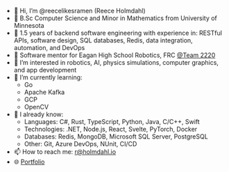 - 👋 Hi, I’m @reecelikesramen (Reece Holmdahl)
- 🏫 B.Sc Computer Science and Minor in Mathematics from University of Minnesota
- 💼 1.5 years of backend software engineering with experience in: RESTful APIs, software design, SQL databases, Redis, data integration, automation, and DevOps
- 🙌 Software mentor for Eagan High School Robotics, FRC [@Team 2220](https://github.com/Team2220)
- 👀 I’m interested in robotics, AI, physics simulations, computer graphics, and app development
- 🌱 I’m currently learning:
  - Go
  - Apache Kafka
  - GCP
  - OpenCV
- 🔬 I already know:
  - Languages: C#, Rust, TypeScript, Python, Java, C/C++, Swift
  - Technologies: .NET, Node.js, React, Svelte, PyTorch, Docker
  - Databases: Redis, MongoDB, Microsoft SQL Server, PostgreSQL
  - Other: Git, Azure DevOps, NUnit, CI/CD
- 📫 How to reach me: r@holmdahl.io
- 🌐 [Portfolio](https://holmdahl.io)

<!---
reecelikesramen/reecelikesramen is a ✨ special ✨ repository because its `README.md` (this file) appears on your GitHub profile.
You can click the Preview link to take a look at your changes.
--->

